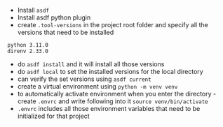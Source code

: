 - Install `asdf` 
- Install asdf python plugin
- create `.tool-versions` in the project root folder and specify all the versions that need to be installed

```
python 3.11.0 
direnv 2.33.0
```
- do `asdf install` and it will install all those versions
- do `asdf local` to set the installed versions for the local directory
- can verify the set versions using `asdf current`
- create a virtual environment using `python -m venv venv`
- to automatically activate environment when you enter the directory - create `.envrc` and write following into it
  `source venv/bin/activate`
- `.envrc` includes all those environment variables that need to be initialized for that project